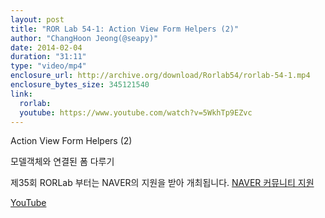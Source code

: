 ```yaml
---
layout: post
title: "ROR Lab 54-1: Action View Form Helpers (2)"
author: "ChangHoon Jeong(@seapy)"
date: 2014-02-04
duration: "31:11"
type: "video/mp4"
enclosure_url: http://archive.org/download/Rorlab54/rorlab-54-1.mp4
enclosure_bytes_size: 345121540
link:
  rorlab: 
  youtube: https://www.youtube.com/watch?v=5WkhTp9EZvc
---
```


<p>Action View Form Helpers (2)</p>

<p>모델객체와 연결된 폼 다루기</p>

<p>제35회 RORLab 부터는 NAVER의 지원을 받아 개최됩니다. <a href="http://developer.naver.com/wiki/pages/Community">NAVER 커뮤니티 지원</a></p>

<div class="btn-group">
  <a class="btn btn-default btn-xs" href="{{ page.link.youtube }}">YouTube</a>
</div>